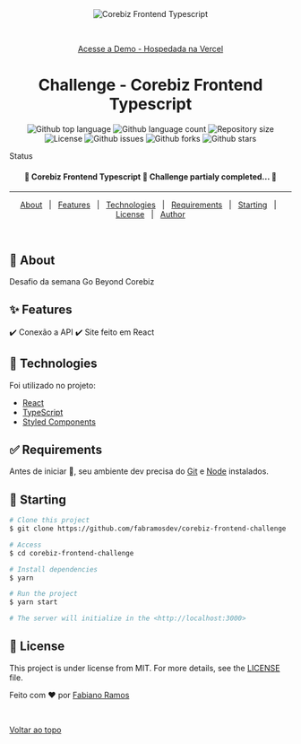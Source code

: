 <div align="center" id="top">
  <img src="./.github/app.gif" alt="Corebiz Frontend Typescript" />

  &#xa0;

<a href="https://corebiz-frontend-challenge.vercel.app/">Acesse a Demo - Hospedada na Vercel</a>
</div>

<h1 align="center">Challenge - Corebiz Frontend Typescript</h1>

<p align="center">
  <img alt="Github top language" src="https://img.shields.io/github/languages/top/fabramosdev/corebiz-frontend-challenge?color=56BEB8">

  <img alt="Github language count" src="https://img.shields.io/github/languages/count/fabramosdev/corebiz-frontend-challenge?color=56BEB8">

  <img alt="Repository size" src="https://img.shields.io/github/repo-size/fabramosdev/corebiz-frontend-challenge?color=56BEB8">

  <img alt="License" src="https://img.shields.io/github/license/fabramosdev/corebiz-frontend-challenge?color=56BEB8">

  <img alt="Github issues" src="https://img.shields.io/github/issues/fabramosdev/corebiz-frontend-challenge?color=56BEB8" />

<img alt="Github forks" src="https://img.shields.io/github/forks/fabramosdev/corebiz-frontend-challenge?color=56BEB8" />

<img alt="Github stars" src="https://img.shields.io/github/stars/fabramosdev/corebiz-frontend-challenge?color=56BEB8" />
</p>

Status

 <h4 align="center">
	🚧  Corebiz Frontend Typescript 🚀 Challenge partialy completed...  🚧
</h4>

<hr>

<p align="center">
  <a href="#dart-about">About</a> &#xa0; | &#xa0;
  <a href="#sparkles-features">Features</a> &#xa0; | &#xa0;
  <a href="#rocket-technologies">Technologies</a> &#xa0; | &#xa0;
  <a href="#white_check_mark-requirements">Requirements</a> &#xa0; | &#xa0;
  <a href="#checkered_flag-starting">Starting</a> &#xa0; | &#xa0;
  <a href="#memo-license">License</a> &#xa0; | &#xa0;
  <a href="https://github.com/fabramosdev" target="_blank">Author</a>
</p>

<br>

## :dart: About ##

Desafio da semana Go Beyond Corebiz

## :sparkles: Features ##

:heavy_check_mark: Conexão a API
:heavy_check_mark: Site feito em React

## :rocket: Technologies ##

Foi utilizado no projeto:

- [React](https://pt-br.reactjs.org/)
- [TypeScript](https://www.typescriptlang.org/)
- [Styled Components](https://styled-components.com/docs)

## :white_check_mark: Requirements ##

Antes de iniciar :checkered_flag:, seu ambiente dev precisa do [Git](https://git-scm.com) e [Node](https://nodejs.org/en/) instalados.

## :checkered_flag: Starting ##

```bash
# Clone this project
$ git clone https://github.com/fabramosdev/corebiz-frontend-challenge

# Access
$ cd corebiz-frontend-challenge

# Install dependencies
$ yarn

# Run the project
$ yarn start

# The server will initialize in the <http://localhost:3000>
```

## :memo: License ##

This project is under license from MIT. For more details, see the [LICENSE](LICENSE.md) file.


Feito com :heart:  por <a href="https://github.com/fabramosdev" target="_blank">Fabiano Ramos</a>

&#xa0;

<a href="#top">Voltar ao topo</a>
